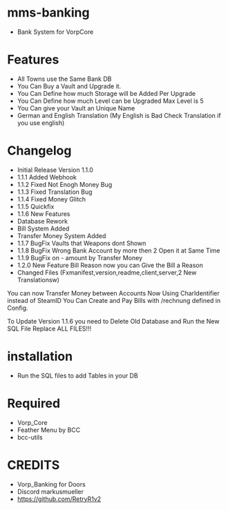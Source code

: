 # mms-banking

- Bank System for VorpCore

# Features
 
- All Towns use the Same Bank DB
- You Can Buy a Vault and Upgrade it.
- You Can Define how much Storage will be Added Per Upgrade
- You Can Define how much Level can be Upgraded Max Level is 5
- You Can give your Vault an Unique Name
- German and English Translation (My English is Bad Check Translation if you use english)

# Changelog

- Initial Release Version 1.1.0
- 1.1.1 Added Webhook
- 1.1.2 Fixed Not Enogh Money Bug
- 1.1.3 Fixed Translation Bug
- 1.1.4 Fixed Money Glitch 
- 1.1.5 Quickfix
- 1.1.6 New Features
- Database Rework
- Bill System Added
- Transfer Money System Added
- 1.1.7 BugFix Vaults that Weapons dont Shown
- 1.1.8 BugFix Wrong Bank Account by more then 2 Open it at Same Time
- 1.1.9 BugFix on - amount by Transfer Money
- 1.2.0 New Feature Bill Reason now you can Give the Bill a Reason
- Changed Files (Fxmanifest,version,readme,client,server,2 New Translationsw)

You can now Transfer Money between Accounts
Now Using CharIdentifier instead of SteamID
You Can Create and Pay Bills with /rechnung defined in Config.

To Update Version 1.1.6 you need to Delete Old Database and Run the New SQL File
Replace ALL FILES!!!

# installation 

- Run the SQL files to add Tables in your DB



# Required
- Vorp_Core 
- Feather Menu by BCC
- bcc-utils


# CREDITS
- Vorp_Banking for Doors
- Discord markusmueller 
- https://github.com/RetryR1v2 